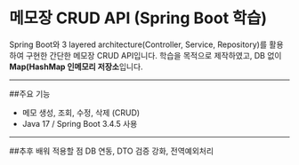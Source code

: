 # 메모장 CRUD API (Spring Boot 학습)

Spring Boot와 3 layered architecture(Controller, Service, Repository)를 활용하여 구현한 간단한 메모장 CRUD API입니다.
학습을 목적으로 제작하였고, DB 없이 **Map(HashMap 인메모리 저장소**입니다.

---
##주요 기능
* 메모 생성, 조회, 수정, 삭제 (CRUD)
* Java 17 / Spring Boot 3.4.5 사용
---
##추후 배워 적용할 점
DB 연동, DTO 검증 강화, 전역예외처리 

